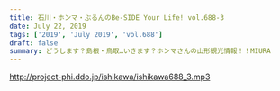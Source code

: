 ```yaml
---
title: 石川・ホンマ・ぶるんのBe-SIDE Your Life! vol.688-3
date: July 22, 2019
tags: ['2019', 'July 2019', 'vol.688']
draft: false
summary: どうします？島根・鳥取…いきます？ホンマさんの山形観光情報！！MIURA
---
```


http://project-phi.ddo.jp/ishikawa/ishikawa688_3.mp3
